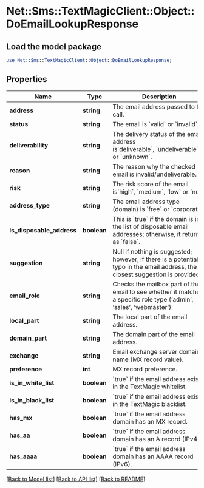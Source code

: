 # Net::Sms::TextMagicClient::Object::DoEmailLookupResponse

## Load the model package
```perl
use Net::Sms::TextMagicClient::Object::DoEmailLookupResponse;
```

## Properties
Name | Type | Description | Notes
------------ | ------------- | ------------- | -------------
**address** | **string** | The email address passed to the call. | 
**status** | **string** | The email is &#x60;valid&#x60; or &#x60;invalid&#x60;. | 
**deliverability** | **string** | The delivery status of the email address is&#x60;deliverable&#x60;, &#x60;undeliverable&#x60;  or &#x60;unknown&#x60;. | 
**reason** | **string** | The reason why the checked email is invalid/undeliverable. | 
**risk** | **string** | The risk score of the email is&#x60;high&#x60;, &#x60;medium&#x60;, &#x60;low&#x60; or &#x60;null&#x60;. | 
**address_type** | **string** | The email address type (domain) is &#x60;free&#x60; or &#x60;corporate&#x60;. | 
**is_disposable_address** | **boolean** | This is &#x60;true&#x60; if the domain is in the list of disposable email addresses; otherwise, it returns as &#x60;false&#x60;. | 
**suggestion** | **string** | Null if nothing is suggested; however, if there is a potential typo in the email address, the closest suggestion is provided. | 
**email_role** | **string** | Checks the mailbox part of the email to see whether it matches a specific role type (‘admin’, ‘sales’, ‘webmaster’) | 
**local_part** | **string** | The local part of the email address. | 
**domain_part** | **string** | The domain part of the email address. | 
**exchange** | **string** | Email exchange server domain name (MX record value). | 
**preference** | **int** | MX record preference. | 
**is_in_white_list** | **boolean** | &#x60;true&#x60; if the email address exists in the TextMagic whitelist.  | 
**is_in_black_list** | **boolean** | &#x60;true&#x60; if the email address exists in the TextMagic blacklist.  | 
**has_mx** | **boolean** | &#x60;true&#x60; if the email address domain has an MX record.  | 
**has_aa** | **boolean** | &#x60;true&#x60; if the email address domain has an A record (IPv4).  | 
**has_aaaa** | **boolean** | &#x60;true&#x60; if the email address domain has an AAAA record (IPv6).  | 

[[Back to Model list]](../README.md#documentation-for-models) [[Back to API list]](../README.md#documentation-for-api-endpoints) [[Back to README]](../README.md)


